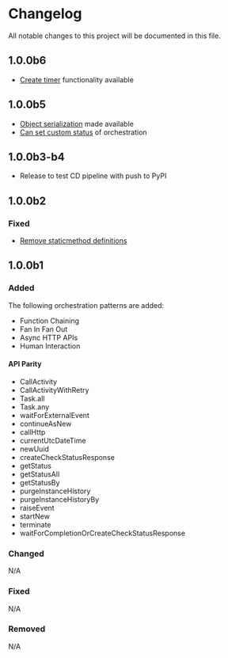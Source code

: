 # Changelog

All notable changes to this project will be documented in this file.

## 1.0.0b6

- [Create timer](https://github.com/Azure/azure-functions-durable-python/issues/35) functionality available

## 1.0.0b5

- [Object serialization](https://github.com/Azure/azure-functions-durable-python/issues/90) made available
- [Can set custom status](https://github.com/Azure/azure-functions-durable-python/issues/117) of orchestration
## 1.0.0b3-b4
- Release to test CD pipeline with push to PyPI

## 1.0.0b2

### Fixed
- [Remove staticmethod definitions](https://github.com/Azure/azure-functions-durable-python/issues/65)

## 1.0.0b1

### Added

The following orchestration patterns are added:

- Function Chaining
- Fan In Fan Out
- Async HTTP APIs
- Human Interaction

#### API Parity
- CallActivity
- CallActivityWithRetry
- Task.all 
- Task.any 
- waitForExternalEvent
- continueAsNew
- callHttp
- currentUtcDateTime
- newUuid
- createCheckStatusResponse 
- getStatus
- getStatusAll
- getStatusBy
- purgeInstanceHistory
- purgeInstanceHistoryBy
- raiseEvent
- startNew
- terminate
- waitForCompletionOrCreateCheckStatusResponse

### Changed
N/A

### Fixed
N/A

### Removed
N/A
